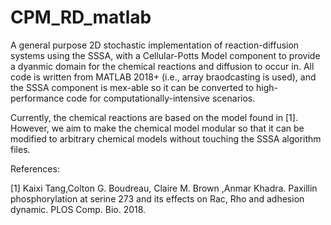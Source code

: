 # CPM_RD_matlab

A general purpose 2D stochastic implementation of reaction-diffusion systems using the SSSA, with a Cellular-Potts Model component to provide a dyanmic domain for the chemical reactions and diffusion to occur in. All code is written from MATLAB 2018+ (i.e., array braodcasting is used), and the SSSA component is mex-able so it can be converted to high-performance code for computationally-intensive scenarios.

Currently, the chemical reactions are based on the model found in [1]. However, we aim to make the chemical model modular so that it can be modified to arbitrary chemical models without touching the SSSA algorithm files.






References:


[1] Kaixi Tang,Colton G. Boudreau, Claire M. Brown ,Anmar Khadra. Paxillin phosphorylation at serine 273 and its effects on Rac, Rho and adhesion dynamic. PLOS Comp. Bio. 2018.
